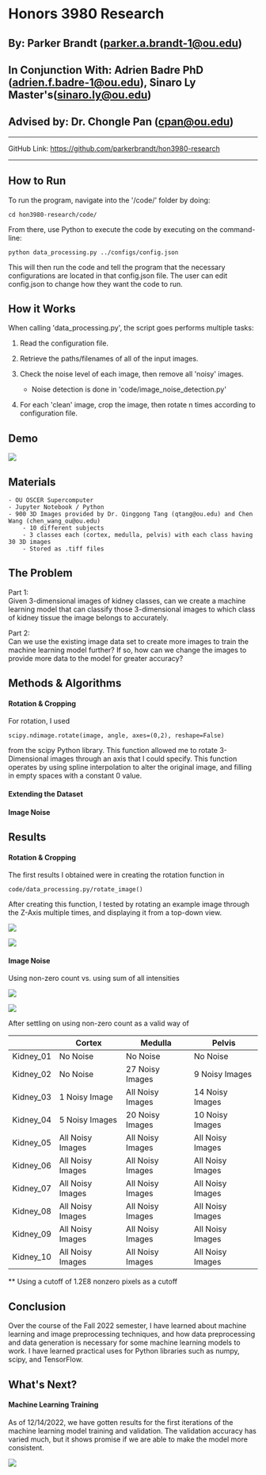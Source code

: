 # Honors 3980 Research
## By: Parker Brandt (parker.a.brandt-1@ou.edu)
## In Conjunction With: Adrien Badre PhD (adrien.f.badre-1@ou.edu), Sinaro Ly Master's(sinaro.ly@ou.edu)
## Advised by: Dr. Chongle Pan (cpan@ou.edu)

<hr>

GitHub Link: https://github.com/parkerbrandt/hon3980-research

<hr>

## How to Run

To run the program, navigate into the '/code/' folder by doing:

`cd hon3980-research/code/`

From there, use Python to execute the code by executing on the command-line:

`python data_processing.py ../configs/config.json`

This will then run the code and tell the program that the necessary configurations are located in that config.json file. The user can edit config.json to change how they want the code to run.


## How it Works

When calling 'data_processing.py', the script goes performs multiple tasks:

1) Read the configuration file.

2) Retrieve the paths/filenames of all of the input images.

3) Check the noise level of each image, then remove all 'noisy' images.
    - Noise detection is done in 'code/image_noise_detection.py'

4) For each 'clean' image, crop the image, then rotate n times according to configuration file.




## Demo

![](media/demo/demo.gif)

## Materials
    - OU OSCER Supercomputer
    - Jupyter Notebook / Python
    - 900 3D Images provided by Dr. Qinggong Tang (qtang@ou.edu) and Chen Wang (chen_wang_ou@ou.edu)
        - 10 different subjects
        - 3 classes each (cortex, medulla, pelvis) with each class having 30 3D images
        - Stored as .tiff files



## The Problem

Part 1:</br>
Given 3-dimensional images of kidney classes, can we create a machine learning model that can classify those 3-dimensional images to which class of kidney tissue the image belongs to accurately.


Part 2:</br>
Can we use the existing image data set to create more images to train the machine learning model further? If so, how can we change the images to provide more data to the model for greater accuracy?



## Methods & Algorithms

#### Rotation & Cropping

For rotation, I used

`scipy.ndimage.rotate(image, angle, axes=(0,2), reshape=False)`

from the scipy Python library. This function allowed me to rotate 3-Dimensional images through an axis that I could specify. This function operates by using spline interpolation to alter the original image, and filling in empty spaces with a constant 0 value.


#### Extending the Dataset

#### Image Noise


## Results

#### Rotation & Cropping

The first results I obtained were in creating the rotation function in

`code/data_processing.py/rotate_image()`

After creating this function, I tested by rotating an example image through the Z-Axis multiple times, and displaying it from a top-down view.

![](media/results/rotcrop/initialrotation.JPG)

![](media/results/rotcrop/noiseissue.JPG)


#### Image Noise

Using non-zero count vs. using sum of all intensities

![](media/results/noise/kidney01noise.JPG)

![](media/results/noise/kidney02noise.JPG)


After settling on using non-zero count as a valid way of 

|           | Cortex            | Medulla           | Pelvis            |
|-----------|-------------------|-------------------|-------------------|
|Kidney_01  | No Noise          | No Noise          | No Noise          |
|Kidney_02  | No Noise          | 27 Noisy Images   | 9 Noisy Images    |
|Kidney_03  | 1 Noisy Image     | All Noisy Images  | 14 Noisy Images   |
|Kidney_04  | 5 Noisy Images    | 20 Noisy Images   | 10 Noisy Images   |
|Kidney_05  | All Noisy Images  | All Noisy Images  | All Noisy Images  |
|Kidney_06  | All Noisy Images  | All Noisy Images  | All Noisy Images  |
|Kidney_07  | All Noisy Images  | All Noisy Images  | All Noisy Images  |
|Kidney_08  | All Noisy Images  | All Noisy Images  | All Noisy Images  |
|Kidney_09  | All Noisy Images  | All Noisy Images  | All Noisy Images  |
|Kidney_10  | All Noisy Images  | All Noisy Images  | All Noisy Images  |

** Using a cutoff of 1.2E8 nonzero pixels as a cutoff


## Conclusion

Over the course of the Fall 2022 semester, I have learned about machine learning and image preprocessing techniques, and how data preprocessing and data generation is necessary for some machine learning models to work. I have learned practical uses for Python libraries such as numpy, scipy, and TensorFlow. 


## What's Next?

#### Machine Learning Training
As of 12/14/2022, we have gotten results for the first iterations of the machine learning model training and validation. The validation accuracy has varied much, but it shows promise if we are able to make the model more consistent.

![](media/results/ml/1214results.JPG)